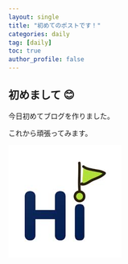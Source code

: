 ```yaml
---
layout: single
title: "初めてのポストです！"
categories: daily
tag: [daily]
toc: true
author_profile: false
---
```


## 初めまして 😊

今日初めてブログを作りました。

これから頑張ってみます。

<img src="/images/hi.jpg">
